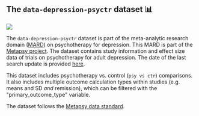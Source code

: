 ## **The `data-depression-psyctr` dataset** 📊 

[<img src="https://img.shields.io/badge/DOI-10.5281%2Fzenodo.6881064-blue">](https://dx.doi.org/10.5281/zenodo.6881064)

The `data-depression-psyctr` dataset is part of the meta-analytic research domain ([MARD](https://docs.metapsy.org/uploads/ebmental-2022-300509.pdf)) on psychotherapy for depression. This MARD is part of the [Metapsy project](https://www.metapsy.org/). The dataset contains study information and effect size data of trials on psychotherapy for adult depression. The date of the last search update is provided [here](https://github.com/metapsy-project/data-inpatients/blob/main/metadata/last_search.txt). 

This dataset includes psychotherapy vs. control (`psy vs ctr`) comparisons. It also includes multiple outcome calculation types within studies (e.g. means and SD *and* remission), which can be filtered with the "primary_outcome_type" variable. 

The dataset follows the [Metapsy data standard](https://docs.metapsy.org/data-preparation/format/).
